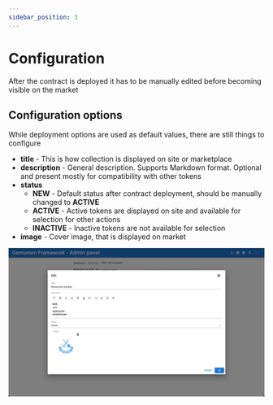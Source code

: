 ```yaml
---
sidebar_position: 3
---
```


# Configuration

After the contract is deployed it has to be manually edited before becoming visible on the market

## Configuration options

While deployment options are used as default values, there are still things to configure

- **title** - This is how collection is displayed on site or marketplace
- **description** - General description. Supports Markdown format. Optional and present mostly for compatibility with other tokens
- **status**
  - **NEW** - Default status after contract deployment, should be manually changed to **ACTIVE**
  - **ACTIVE** - Active tokens are displayed on site and available for selection for other actions
  - **INACTIVE** - Inactive tokens are not available for selection
- **image** - Cover image, that is displayed on market

![ERC1155 contract edit dialog](/img/admin/hierarchy/erc1155/contract_edit_dialog.png)
